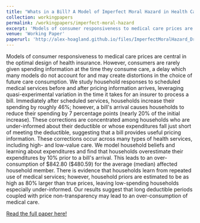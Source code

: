 ```yaml
---
title: "Whats in a Bill? A Model of Imperfect Moral Hazard in Health Care"
collection: workingpapers
permalink: /workingpapers/imperfect-moral-hazard
excerpt: 'Models of consumer responsiveness to medical care prices are central in the optimal design of health insurance. However, consumers are rarely given spending information at the time they consume care, a delay which many models do not account for and may create distortions in the choice of future care consumption. We study household responses to scheduled medical services before and after pricing information arrives, leveraging quasi-experimental variation in the time it takes for an insurer to process a bill. We also model household beliefs and learning about expenditures and find that households overestimate their expenditures prior to the arival of a bill, leading to over-consumption of care. There is evidence that households learn from repeated use of medical services; however, household priors are estimated to be as high as 80% larger than true prices, leaving low-spending households especially under-informed. Our results suggest that long deductible periods coupled with price non-transparency may lead to an over-consumption of medical care.'
venue: 'Working Paper'
paperurl: 'http://alex-hoagland.github.io/files/ImperfectMoralHazard_Draft_20221020.pdf'
---
```


Models of consumer responsiveness to medical care prices are central in the optimal design of health insurance. However, consumers are rarely given spending information at the time they consume care, a delay which many models do not account for and may create distortions in the choice of future care consumption. We study household responses to scheduled medical services before and after pricing information arrives, leveraging quasi-experimental variation in the time it takes for an insurer to process a bill. Immediately after scheduled services, households increase their spending by roughly 46%; however, a bill's arrival causes households to reduce their spending by 7 percentage points (nearly 20% of the initial increase). These corrections are concentrated among households who are under-informed about their deductible or whose expenditures fall just short of meeting the deductible, suggesting that a bill provides useful pricing information. These corrections occur across many types of health services, including high- and low-value care. We model household beliefs and learning about expenditures and find that households overestimate their expenditures by 10% prior to a bill's arrival. This leads to an over-consumption of \$842.80 (\$480.59) for the average (median) affected household member. There is evidence that households learn from repeated use of medical services; however, household priors are estimated to be as high as 80% larger than true prices, leaving low-spending households especially under-informed. Our results suggest that long deductible periods coupled with price non-transparency may lead to an over-consumption of medical care. 

[Read the full paper here!](http://alex-hoagland.github.io/files/ImperfectMoralHazard_Draft_20221020.pdf)
